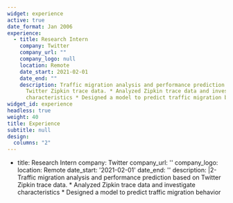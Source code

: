 ```yaml
---
widget: experience
active: true
date_format: Jan 2006
experience:
  - title: Research Intern
    company: Twitter
    company_url: ""
    company_logo: null
    location: Remote
    date_start: 2021-02-01
    date_end: ""
    description: Traffic migration analysis and performance prediction based on
      Twitter Zipkin trace data. * Analyzed Zipkin trace data and investigate
      characteristics * Designed a model to predict traffic migration behavior
widget_id: experience
headless: true
weight: 40
title: Experience
subtitle: null
design:
  columns: "2"
---
```

* title: Research Intern
  company: Twitter
  company_url: ''
  company_logo: 
  location: Remote
  date_start: '2021-02-01'
  date_end: ''
  description: |2-
      Traffic migration analysis and performance prediction based on Twitter Zipkin trace data.
       * Analyzed Zipkin trace data and investigate characteristics
       * Designed a model to predict traffic migration behavior